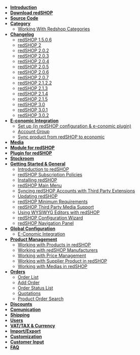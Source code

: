- [<b> Introduction </b>](chapters/introduction.md)
- [<b> Download redSHOP </b>](https://github.com/redCOMPONENT-COM/redSHOP/releases)
- [<b> Source Code </b>](https://github.com/redCOMPONENT-COM/redSHOP/)
- [<b> Category </b> </b>](chapters/categories/overview-category.md)
    - [Working With Redshop Categories](chapters/categories/redshop-categories.md)
- [<b>Changelog </b>](chapters/changelog/overview-changelog.md)
    - [redSHOP 1.5.0.6](chapters/changelog/redshop-1.5.0.6.md)
    - [redSHOP 2](chapters/changelog/redshop-2.md)
    - [redSHOP 2.0.2](chapters/changelog/redshop-2.0.2.md)
    - [redSHOP 2.0.3](chapters/changelog/redshop-2.0.3.md)
    - [redSHOP 2.0.4](chapters/changelog/redshop-2.0.4.md)
    - [redSHOP 2.0.5](chapters/changelog/redshop-2.0.5.md)
    - [redSHOP 2.0.6](chapters/changelog/redshop-2.0.6.md)
    - [redSHOP 2.0.7](chapters/changelog/redshop-2.0.7.md)
    - [redSHOP 2.1.2.2](chapters/changelog/redshop-2.1.2.2.md)
    - [redSHOP 2.1.3](chapters/changelog/redshop-2.1.3.md)
    - [redSHOP 2.1.4](chapters/changelog/redshop-2.1.4.md)
    - [redSHOP 2.1.5](chapters/changelog/redshop-2.1.5.md)
    - [redSHOP 3.0](chapters/changelog/redshop-3.0.md)
    - [redSHOP 3.0.1](chapters/changelog/redshop-3.0.1.md)
    - [redSHOP 3.0.2](chapters/changelog/redshop-3.0.2.md)
- [<b> E-conomic Integration </b>](chapters/e-conomic-integration/overview-e-conomic.md)
    - [Set up (in redSHOP configuration & e-conomic plugin)](chapters/e-conomic-integration/setup.md)
    - [Account Group](chapters/e-conomic-integration/account-group.md)
    - [Sync product from redSHOP to economic](chapters/e-conomic-integration/sync.md)
- [<b> Media </b>]()
- [<b> Module for redSHOP </b>]()
- [<b> Plugin for redSHOP </b>]()
- [<b> Stockroom </b>]()
- [<b> Getting Started & General </b>](chapters/getting-started-general/overview-general.md)
    - [Introduction to redSHOP](chapters/getting-started-general/introduction-to-redshop.md)
    - [redSHOP Subscription Policies](chapters/getting-started-general/redshop-subscription-policies.md)
    - [Installing redSHOP](chapters/getting-started-general/installing-redshop.md)
    - [redSHOP Main Menu](chapters/getting-started-general/redshop-main-menu.md)
    - [Syncing redSHOP Accounts with Third Party Extensions](chapters/getting-started-general/sync-redshop.md)
    - [Updating redSHOP](chapters/getting-started-general/updating-redshop.md)
    - [redSHOP Minimum Requirements](chapters/getting-started-general/redshop-minimum-requirements.md)
    - [redSHOP Third Party Media Support](chapters/getting-started-general/redshop-third-party.md)
    - [Using WYSIWYG Editors with redSHOP](chapters/getting-started-general/using-wysiwyg-editor.md)
    - [redSHOP Configuration Wizard](chapters/getting-started-general/redshop-configuration-wizard.md)
    - [redSHOP Navigation Panel](chapters/getting-started-general/redshop-navigation-panel.md)
- [<b> Global Configuration </b>]()
    - [E-Conomic Integration](chapters/global-configuration/e-conomic-integration.md)
- [<b> Product Management </b>](chapters/product-management/overview-product-management.md)
    - [Working with Products in redSHOP](chapters/product-management/products-redshop.md)
    - [Working with redSHOP Manufacturers](chapters/product-management/redshop-manufacturers.md)
    - [Working with Price Management](chapters/product-management/price-management.md)
    - [Working with Supplier Product in redSHOP](chapters/product-management/supplier-product.md)
    - [Working with Medias in redSHOP](chapters/product-management/medias-redshop.md)
- [<b> Orders </b>](chapters/orders/overview-orders.md)
    - [Order List](chapters/orders/order-list.md)
    - [Add Order](chapters/orders/add-order.md)
    - [Order Status List](chapters/orders/order-status-list.md)
    - [Quotations](chapters/orders/quotations.md)
    - [Product Order Search](chapters/orders/product-order-search.md)
- [<b> Discounts </b>]()
- [<b> Comunication </b>]()
- [<b> Shipping </b>]()
- [<b> Users </b>]()
- [<b> VAT/TAX & Currency </b>]()
- [<b> Import/Export </b>]()
- [<b> Customization </b>]()
- [<b> Customer Input </b>]()
- [<b> FAQ </b>]()